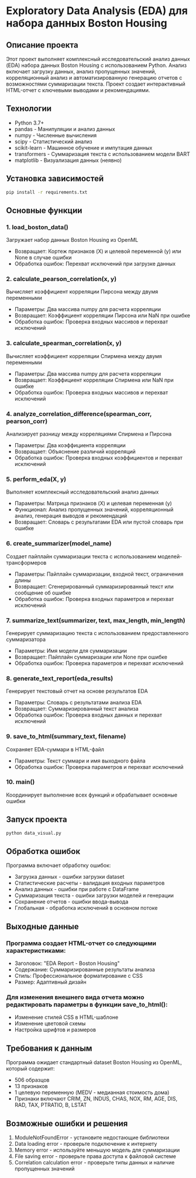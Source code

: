 # **Exploratory Data Analysis (EDA) для набора данных Boston Housing**  
## Описание проекта  
Этот проект выполняет комплексный исследовательский анализ данных (EDA) набора данных Boston Housing с использованием Python. Анализ включает загрузку данных, анализ пропущенных значений, корреляционный анализ и автоматизированную генерацию отчетов с возможностями суммаризации текста. Проект создает интерактивный HTML-отчет с ключевыми выводами и рекомендациями.  
## Технологии  
* Python 3.7+  
* pandas - Манипуляции и анализ данных  
* numpy - Численные вычисления  
* scipy - Статистический анализ  
* scikit-learn - Машинное обучение и импутация данных  
* transformers - Суммаризация текста с использованием модели BART  
* matplotlib - Визуализация данных (неявно)  
## Установка зависимостей  
```bash  
pip install -r requirements.txt  
```  
## Основные функции  
### 1. load_boston_data()  
Загружает набор данных Boston Housing из OpenML  
* Возвращает: Кортеж признаков (X) и целевой переменной (y) или None в случае ошибки  
* Обработка ошибок: Перехват исключений при загрузке данных  
### 2. calculate_pearson_correlation(x, y)  
Вычисляет коэффициент корреляции Пирсона между двумя переменными  
* Параметры: Два массива numpy для расчета корреляции  
* Возвращает: Коэффициент корреляции Пирсона или NaN при ошибке  
* Обработка ошибок: Проверка входных массивов и перехват исключений   
### 3. calculate_spearman_correlation(x, y)  
Вычисляет коэффициент корреляции Спирмена между двумя переменными  
* Параметры: Два массива numpy для расчета корреляции  
* Возвращает: Коэффициент корреляции Спирмена или NaN при ошибке  
* Обработка ошибок: Проверка входных массивов и перехват исключений  
### 4. analyze_correlation_difference(spearman_corr, pearson_corr)  
Анализирует разницу между корреляциями Спирмена и Пирсона  
* Параметры: Два коэффициента корреляции  
* Возвращает: Объяснение различий корреляций  
* Обработка ошибок: Проверка входных коэффициентов и перехват исключений  
### 5. perform_eda(X, y)  
Выполняет комплексный исследовательский анализ данных  
* Параметры: Матрица признаков (X) и целевая переменная (y)  
* Функционал: Анализ пропущенных значений, корреляционный анализ, генерация выводов и рекомендаций  
* Возвращает: Словарь с результатами EDA или пустой словарь при ошибке  
### 6. create_summarizer(model_name)  
Создает пайплайн суммаризации текста с использованием моделей-трансформеров  
* Параметры: Пайплайн суммаризации, входной текст, ограничения длины  
* Возвращает: Сгенерированный суммаризированный текст или сообщение об ошибке  
* Обработка ошибок: Проверка входных параметров и перехват исключений  
### 7. summarize_text(summarizer, text, max_length, min_length)  
Генерирует суммаризацию текста с использованием предоставленного суммаризатора  
* Параметры: Имя модели для суммаризации  
* Возвращает: Пайплайн суммаризации или None при ошибке  
* Обработка ошибок: Проверка параметров и перехват исключений  
### 8. generate_text_report(eda_results)  
Генерирует текстовый отчет на основе результатов EDA  
* Параметры: Словарь с результатами анализа EDA  
* Возвращает: Суммаризированный текст анализа  
* Обработка ошибок: Проверка входных данных и перехват исключений  
### 9. save_to_html(summary_text, filename)  
Сохраняет EDA-суммари в HTML-файл  
* Параметры: Текст суммари и имя выходного файла  
* Обработка ошибок: Проверка параметров и перехват исключений  
### 10. main()  
Координирует выполнение всех функций и обрабатывает основные ошибки  
## Запуск проекта  
```bash  
python data_visual.py  
```  
## Обработка ошибок  
Программа включает обработку ошибок:  
* Загрузка данных - ошибки загрузки dataset  
* Статистические расчеты - валидация входных параметров  
* Анализ данных - ошибки при работе с DataFrame  
* Суммаризация текста - ошибки загрузки моделей и генерации  
* Сохранение отчетов - ошибки ввода-вывода  
* Глобальная - обработка исключений в основном потоке  
## Выходные данные  
### Программа создает HTML-отчет со следующими характеристиками:  
* Заголовок: "EDA Report - Boston Housing"  
* Содержание: Суммаризированные результаты анализа  
* Стиль: Профессиональное форматирование с CSS  
* Размер: Адаптивный дизайн  
### Для изменения внешнего вида отчета можно редактировать параметры в функции save_to_html():  
* Изменение стилей CSS в HTML-шаблоне  
* Изменение цветовой схемы  
* Настройка шрифтов и размеров  
## Требования к данным  
Программа ожидает стандартный dataset Boston Housing из OpenML, который содержит:  
* 506 образцов  
* 13 признаков  
* 1 целевую переменную (MEDV - медианная стоимость дома)  
* Признаки включают CRIM, ZN, INDUS, CHAS, NOX, RM, AGE, DIS, RAD, TAX, PTRATIO, B, LSTAT  
## Возможные ошибки и решения  
1. ModuleNotFoundError - установите недостающие библиотеки  
2. Data loading error - проверьте подключение к интернету  
3. Memory error - используйте меньшую модель для суммаризации  
4. File saving error - проверьте права доступа к файловой системе  
5. Correlation calculation error - проверьте типы данных и наличие пропущенных значений  
